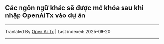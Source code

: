 ## Các ngôn ngữ khác sẽ được mở khóa sau khi nhập OpenAiTx vào dự án

---

Tranlated By [Open Ai Tx](https://github.com/OpenAiTx/OpenAiTx) | Last indexed: 2025-09-20

---